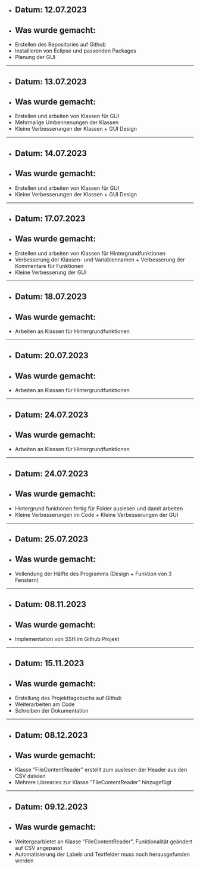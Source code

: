 - ## Datum: 12.07.2023
- ## Was wurde gemacht:
- Erstellen des Repositories auf Github
- Installieren von Eclipse und passenden Packages
- Planung der GUI
---
- ## Datum: 13.07.2023
- ## Was wurde gemacht:
- Erstellen und arbeiten von Klassen für GUI 
- Mehrmalige Umbennenungen der Klassen
- Kleine Verbesserungen der Klassen + GUI Design
---
- ## Datum: 14.07.2023
- ## Was wurde gemacht:
- Erstellen und arbeiten von Klassen für GUI 
- Kleine Verbesserungen der Klassen + GUI Design
---
- ## Datum: 17.07.2023
- ## Was wurde gemacht:
- Erstellen und arbeiten von Klassen für Hintergrundfunktionen 
- Verbesserung der Klassen- und Variablennamen + Verbesserung der Kommentare für Funktionen
- Kleine Verbesserung der GUI
---
- ## Datum: 18.07.2023
- ## Was wurde gemacht:
- Arbeiten an Klassen für Hintergrundfunktionen 
---
- ## Datum: 20.07.2023
- ## Was wurde gemacht:
- Arbeiten an Klassen für Hintergrundfunktionen 
---
- ## Datum: 24.07.2023
- ## Was wurde gemacht:
- Arbeiten an Klassen für Hintergrundfunktionen
---
- ## Datum: 24.07.2023
- ## Was wurde gemacht:
- Hintergrund funktionen fertig für Folder auslesen und damit arbeiten
- Kleine Verbesserungen im Code + Kleine Verbesserungen der GUI
---
- ## Datum: 25.07.2023
- ## Was wurde gemacht:
- Vollendung der Hälfte des Programms (Design + Funktion von 3 Fenstern)
---
- ## Datum: 08.11.2023
- ## Was wurde gemacht:
- Implementation von SSH im Github Projekt
---
- ## Datum: 15.11.2023
- ## Was wurde gemacht:
- Erstellung des Projekttagebuchs auf Github
- Weiterarbeiten am Code
- Schreiben der Dokumentation
---
- ## Datum: 08.12.2023
- ## Was wurde gemacht:
- Klasse "FileContentReader" erstellt zum auslesen der Header aus den CSV dateien
- Mehrere Librearies zur Klasse "FileContentReader" hinzugefügt
---
- ## Datum: 09.12.2023
- ## Was wurde gemacht:
- Weitergearbietet an Klasse "FileContentReader", Funktionalität geändert auf CSV angepasst
- Automatisierung der Labels und Textfelder muss noch herausgefunden werden
